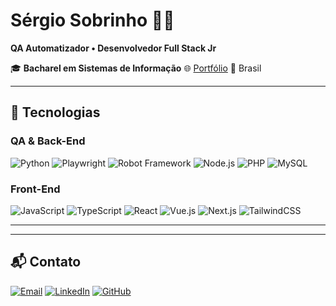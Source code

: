 # Sérgio Sobrinho 👨‍💻

**QA Automatizador • Desenvolvedor Full Stack Jr**

🎓 **Bacharel em Sistemas de Informação**
🌐 [Portfólio](https://bio-omega.vercel.app/)
📍 Brasil

---

## 🚀 Tecnologias

### QA & Back-End

![Python](https://img.shields.io/badge/Python-3776ab?style=flat\&logo=python\&logoColor=white)
![Playwright](https://img.shields.io/badge/Playwright-2EAD33?style=flat\&logo=playwright\&logoColor=white)
![Robot Framework](https://img.shields.io/badge/Robot_Framework-000?style=flat\&logo=robotframework\&logoColor=white)
![Node.js](https://img.shields.io/badge/Node.js-339933?style=flat\&logo=node.js\&logoColor=white)
![PHP](https://img.shields.io/badge/PHP-777bb4?style=flat\&logo=php\&logoColor=white)
![MySQL](https://img.shields.io/badge/MySQL-00758f?style=flat\&logo=mysql\&logoColor=white)

### Front-End

![JavaScript](https://img.shields.io/badge/JavaScript-f7df1e?style=flat\&logo=javascript\&logoColor=black)
![TypeScript](https://img.shields.io/badge/TypeScript-3178c6?style=flat\&logo=typescript\&logoColor=white)
![React](https://img.shields.io/badge/React-61dafb?style=flat\&logo=react\&logoColor=black)
![Vue.js](https://img.shields.io/badge/Vue.js-42b883?style=flat\&logo=vue.js\&logoColor=white)
![Next.js](https://img.shields.io/badge/Next.js-000?style=flat\&logo=next.js\&logoColor=white)
![TailwindCSS](https://img.shields.io/badge/TailwindCSS-06b6d4?style=flat\&logo=tailwindcss\&logoColor=white)

---

<!--## 📊 GitHub Stats

<div align="center">
  <img height="160em" src="https://github-readme-stats.vercel.app/api?username=SobrinhoSergio&show_icons=true&theme=default" />
  <img height="160em" src="https://github-readme-stats.vercel.app/api/top-langs/?username=SobrinhoSergio&layout=compact&hide=html&theme=default" />
</div>  -->

---

## 📬 Contato

[![Email](https://img.shields.io/badge/Gmail-D14836?style=flat\&logo=gmail\&logoColor=white)](mailto:sobrinhosergio00@gmail.com)
[![LinkedIn](https://img.shields.io/badge/LinkedIn-0e76a8?style=flat\&logo=linkedin\&logoColor=white)](https://linkedin.com/in/sobrinhosergio)
[![GitHub](https://img.shields.io/badge/GitHub-100000?style=flat\&logo=github\&logoColor=white)](https://github.com/sobrinhosergio)
